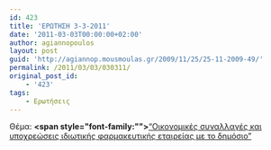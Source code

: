 ```yaml
---
id: 423
title: 'ΕΡΩΤΗΣΗ 3-3-2011'
date: '2011-03-03T00:00:00+02:00'
author: agiannopoulos
layout: post
guid: 'http://agiannop.mousmoulas.gr/2009/11/25/25-11-2009-49/'
permalink: /2011/03/03/030311/
original_post_id:
    - '423'
tags:
    - Ερωτήσεις
---
```


Θέμα: **<span style="font-family:""></span>**[“Οικονομικές συναλλαγές και υποχρεώσεις ιδιωτικής φαρμακευτικής εταιρείας με το δημόσιο” ](/wp-content/uploads/2009/11/03032011_sinallages_idiotikis_etairias.pdf)